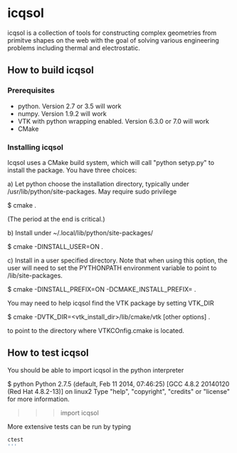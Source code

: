 icqsol
======

icqsol is a collection of tools for constructing complex geometries from 
primitve shapes on the web with the goal of solving various engineering
problems including thermal and electrostatic. 

How to build icqsol 
-------------------

### Prerequisites


* python. Version 2.7 or 3.5 will work
* numpy. Version 1.9.2 will work
* VTK with python wrapping enabled. Version 6.3.0 or 7.0 will work
* CMake

### Installing icqsol

Icqsol uses a CMake build system, which will call "python setyp.py"
to install the package. You have three choices:

a) Let python choose the installation directory, typically 
   under /usr/lib/python<version>/site-packages. May require
   sudo privilege

$ cmake .

(The period at the end is critical.)

b) Install under ~/.local/lib/python<version>/site-packages/

$ cmake -DINSTALL_USER=ON .

c) Install in a user specified directory. Note that when using this 
option, the user will need to set the PYTHONPATH environment variable 
to point to <myDirectory>/lib/site-packages.

$ cmake -DINSTALL_PREFIX=ON -DCMAKE_INSTALL_PREFIX=<myDirectory> .

You may need to help icqsol find the VTK package by setting VTK_DIR

$ cmake -DVTK_DIR=<vtk_install_dir>/lib/cmake/vtk [other options] .

to point to the directory where VTKCOnfig.cmake is located.

How to test icqsol
------------------

You should be able to import icqsol in the python interpreter

$ python
Python 2.7.5 (default, Feb 11 2014, 07:46:25) 
[GCC 4.8.2 20140120 (Red Hat 4.8.2-13)] on linux2
Type "help", "copyright", "credits" or "license" for more information.
>>> import icqsol
>>> 

More extensive tests can be run by typing

```bash
ctest
'''



